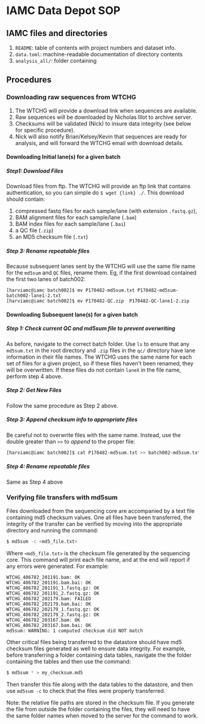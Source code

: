 # IAMC Data Depot SOP

## IAMC files and directories
1. `README`: table of contents with project numbers and dataset info.
2. `data.toml`: machine-readable documentation of directory contents
1. `analysis_all/`: folder containing

## Procedures

### Downloading raw sequences from WTCHG

1. The WTCHG will provide a download link when sequences are available.
2. Raw sequences will be downloaded by Nicholas Illot to archive server.
3. Checksums will be validated (Nick) to insure data integrity (see below for specific procedure).
4. Nick will also notify Brian/Kelsey/Kevin that sequences are ready for analysis,
  and will forward the WTCHG email with download details.

#### Downloading Initial lane(s) for a given batch

##### Step1: Download Files

Download files from ftp.
The WTCHG will provide an ftp link that contains authentication,
so you can simple do `$ wget {link} ./`.
This download should contain:

1. compressed fastq files for each sample/lane (with extension `.fastq.gz`),
2. BAM alignment files for each sample/lane (`.bam`)
3. BAM index files for each sample/lane (`.bai`)
4. a QC file (`.zip`)
5. an MD5 checksum file (`.txt`)


##### Step 3: Rename repeatable files

Because subsequent lanes sent by the WTCHG will use the same file name for
the `md5sum` and `QC` files, rename them. Eg, if the first download contained
the first two lanes of batch002:

```
[harviamc@iamc batch002]$ mv P170482-md5sum.txt P170482-md5sum-batch002-lane1-2.txt
[harviamc@iamc batch002]$ mv P170482-QC.zip  P170482-QC-lane1-2.zip
```

#### Downloading Subsequent lane(s) for a given batch

##### Step 1: Check current QC and md5sum file to prevent overwriting

As before, navigate to the correct batch folder. Use `ls` to ensure that any
`md5sum.txt` in the root directory and `.zip` files in the `qc/` directory have
lane information in their file names. The WTCHG uses the same name for each set
of files for a given project, so if these files haven't been renamed, they will
be overwritten. If these files do not contain `laneX` in the file name, perform
step 4 above.

##### Step 2: Get New Files

Follow the same procedure as Step 2 above.

##### Step 3: Append checksum info to appropriate files

Be careful not to overwrite files with the same name.
Instead, use the double greater than `>>` to *append* to the proper file:

```sh
[harviamc@iamc batch002]$ cat P170482-md5sum.txt >> batch002-md5sum.txt
```

##### Step 4: Rename repeatable files

Same as Step 4 above

### Verifying file transfers with md5sum

Files downloaded from the sequencing core are accompanied by a text file
containing md5 checksum values. One all files have been transferred, the
integrity of the transfer can be verified by moving into the appropriate
directory and running the command:

```sh
$ md5sum -c <md5_file.txt>
```

Where `<md5_file.txt>`  is the checksum file generated by the sequencing core.
This command will print each file name, and at the end will report if any errors
were generated. For example:

```
WTCHG_406782_201191.bam: OK
WTCHG_406782_201191.bam.bai: OK
WTCHG_406782_201191_1.fastq.gz: OK
WTCHG_406782_201191_2.fastq.gz: OK
WTCHG_406782_202179.bam: FAILED
WTCHG_406782_202179.bam.bai: OK
WTCHG_406782_202179_1.fastq.gz: OK
WTCHG_406782_202179_2.fastq.gz: OK
WTCHG_406782_203167.bam: OK
WTCHG_406782_203167.bam.bai: OK
md5sum: WARNING: 1 computed checksum did NOT match
```

Other critical files being transferred to the datastore should have md5 checksum
files generated as well to ensure data integrity. For example, before
transferring a folder containing data tables, navigate the the folder containing
the tables and then use the command:

```sh
$ md5sum * > my_checksum.md5
```

Then transfer this file along with the data tables to the datastore, and then
use `md5sum -c` to check that the files were properly transferred.

Note: the relative file paths are stored in the checksum file. If you generate
the file from outside the folder containing the files, they will need to have
the same folder names when moved to the server for the command to work.
